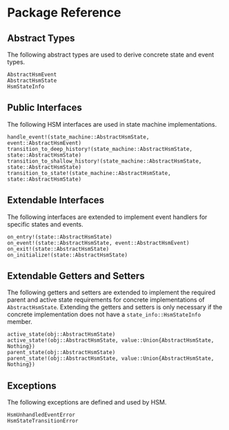 # Package Reference

## Abstract Types

The following abstract types are used to derive concrete state and event types.

```@docs
AbstractHsmEvent
AbstractHsmState
HsmStateInfo
```

## Public Interfaces

The following HSM interfaces are used in state machine implementations.

```@docs
handle_event!(state_machine::AbstractHsmState, event::AbstractHsmEvent)
transition_to_deep_history!(state_machine::AbstractHsmState, state::AbstractHsmState)
transition_to_shallow_history!(state_machine::AbstractHsmState, state::AbstractHsmState)
transition_to_state!(state_machine::AbstractHsmState, state::AbstractHsmState)
```

## Extendable Interfaces

The following interfaces are extended to implement event handlers for specific
states and events.

```@docs
on_entry!(state::AbstractHsmState)
on_event!(state::AbstractHsmState, event::AbstractHsmEvent)
on_exit!(state::AbstractHsmState)
on_initialize!(state::AbstractHsmState)
```

## Extendable Getters and Setters

The following getters and setters are extended to implement the required parent
and active state requirements for concrete implementations of 
`AbstractHsmState`. Extending the getters and setters is only necessary if
the concrete implementation does not have a `state_info::HsmStateInfo` member.

```@docs
active_state(obj::AbstractHsmState)
active_state!(obj::AbstractHsmState, value::Union{AbstractHsmState, Nothing})
parent_state(obj::AbstractHsmState)
parent_state!(obj::AbstractHsmState, value::Union{AbstractHsmState, Nothing})
```

## Exceptions

The following exceptions are defined and used by HSM.

```@docs
HsmUnhandledEventError
HsmStateTransitionError
```
